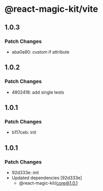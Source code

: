 # @react-magic-kit/vite

## 1.0.3

### Patch Changes

- aba0a80: custom if attribute

## 1.0.2

### Patch Changes

- 4802418: add single tests

## 1.0.1

### Patch Changes

- b117ceb: init

## 1.0.1

### Patch Changes

- 92d333e: init
- Updated dependencies [92d333e]
  - @react-magic-kit/core@1.0.1
